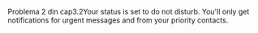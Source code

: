 Problema 2 din cap3.2Your status is set to do not disturb. You'll only get notifications for urgent messages and from your priority contacts.